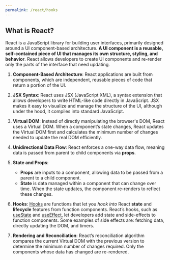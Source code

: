 ```yaml
---
permalink: /react/hooks
---
```


## What is React?

React is a JavaScript library for building user interfaces, primarily designed around a UI component-based architecture. 
**A UI component is a reusable, self-contained piece of UI that manages its own structure, styling, and behavior**.
React allows developers to create  UI components and re-render only the parts of the interface that need updating. 

1. **Component-Based Architecture**: React applications are built from components, which are independent, reusable pieces of code that return a portion of the UI. 
  
2. **JSX Syntax**: React uses JSX (JavaScript XML), a syntax extension that allows developers to write HTML-like code directly in JavaScript. JSX makes it easy to visualize and manage the structure of the UI, although under the hood, it compiles into standard JavaScript.

3. **Virtual DOM**: Instead of directly manipulating the browser's DOM, React uses a Virtual DOM. When a component’s state changes, React updates the Virtual DOM first and calculates the minimum number of changes needed to update the real DOM efficiently.

4. **Unidirectional Data Flow**: React enforces a one-way data flow, meaning data is passed from parent to child components via **props**. 

5. **State and Props**:
   - **Props** are inputs to a component, allowing data to be passed from a parent to a child component.
   - **State** is data managed within a component that can change over time. When the state updates, the component re-renders to reflect these changes.

6. **Hooks**: [Hooks](https://react.dev/reference/react/hooks) are functions that let you *hook into* React **state** and **lifecycle** features from function components. React’s hooks, such as [useState](https://react.dev/reference/react/useState) and [useEffect](https://react.dev/reference/react/useEffect), let developers add state and side-effects to function components. 
Some examples of side effects are: fetching data, directly updating the DOM, and timers.

1. **Rendering and Reconciliation**: React’s reconciliation algorithm compares the current Virtual DOM with the previous version to determine the minimum number of changes required. Only the components whose data has changed are re-rendered.




